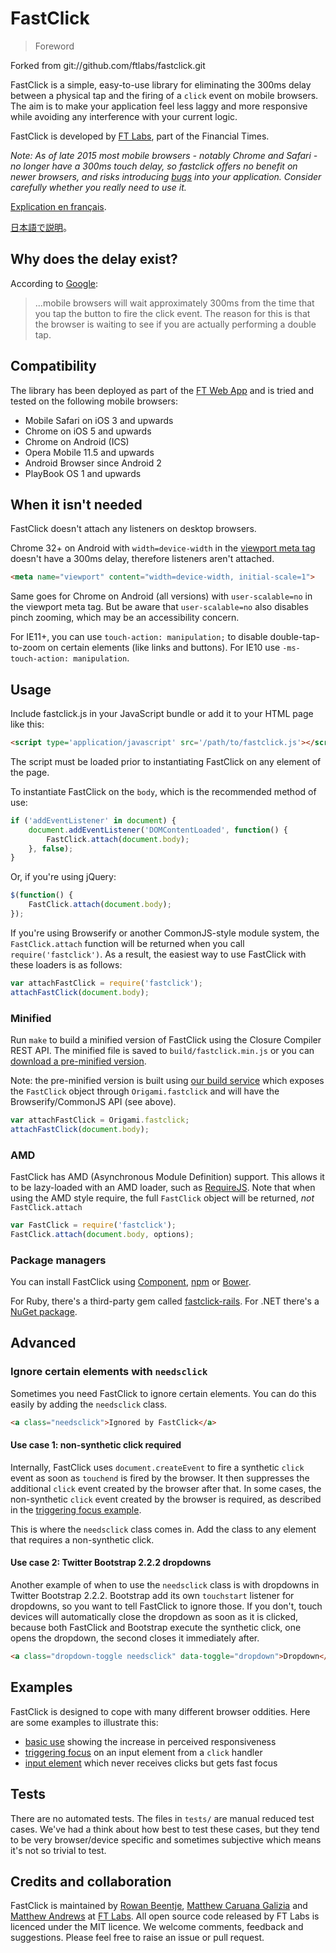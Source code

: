 # FastClick #

> Foreword

Forked from git://github.com/ftlabs/fastclick.git

FastClick is a simple, easy-to-use library for eliminating the 300ms delay between a physical tap and the firing of a `click` event on mobile browsers. The aim is to make your application feel less laggy and more responsive while avoiding any interference with your current logic.

FastClick is developed by [FT Labs](http://labs.ft.com/), part of the Financial Times.

*Note: As of late 2015 most mobile browsers - notably Chrome and Safari - no longer have a 300ms touch delay, so fastclick offers no benefit on newer browsers, and risks introducing [bugs](https://github.com/ftlabs/fastclick/issues) into your application. Consider carefully whether you really need to use it.*

[Explication en français](http://maxime.sh/2013/02/supprimer-le-lag-des-clics-sur-mobile-avec-fastclick/).

[日本語で説明](https://developer.mozilla.org/ja/docs/Mozilla/Firefox_OS/Apps/Tips_and_techniques#Make_events_immediate)。

## Why does the delay exist? ##

According to [Google](https://developers.google.com/mobile/articles/fast_buttons):

> ...mobile browsers will wait approximately 300ms from the time that you tap the button to fire the click event. The reason for this is that the browser is waiting to see if you are actually performing a double tap.

## Compatibility ##

The library has been deployed as part of the [FT Web App](http://app.ft.com/) and is tried and tested on the following mobile browsers:

* Mobile Safari on iOS 3 and upwards
* Chrome on iOS 5 and upwards
* Chrome on Android (ICS)
* Opera Mobile 11.5 and upwards
* Android Browser since Android 2
* PlayBook OS 1 and upwards

## When it isn't needed ##

FastClick doesn't attach any listeners on desktop browsers.

Chrome 32+ on Android with `width=device-width` in the [viewport meta tag](https://developer.mozilla.org/en-US/docs/Mobile/Viewport_meta_tag) doesn't have a 300ms delay, therefore listeners aren't attached.

```html
<meta name="viewport" content="width=device-width, initial-scale=1">
```

Same goes for Chrome on Android (all versions) with `user-scalable=no` in the viewport meta tag. But be aware that `user-scalable=no` also disables pinch zooming, which may be an accessibility concern.

For IE11+, you can use `touch-action: manipulation;` to disable double-tap-to-zoom on certain elements (like links and buttons).  For IE10 use `-ms-touch-action: manipulation`.

## Usage ##

Include fastclick.js in your JavaScript bundle or add it to your HTML page like this:

```html
<script type='application/javascript' src='/path/to/fastclick.js'></script>
```

The script must be loaded prior to instantiating FastClick on any element of the page.

To instantiate FastClick on the `body`, which is the recommended method of use:

```js
if ('addEventListener' in document) {
	document.addEventListener('DOMContentLoaded', function() {
		FastClick.attach(document.body);
	}, false);
}
```

Or, if you're using jQuery:

```js
$(function() {
	FastClick.attach(document.body);
});
```

If you're using Browserify or another CommonJS-style module system, the `FastClick.attach` function will be returned when you call `require('fastclick')`. As a result, the easiest way to use FastClick with these loaders is as follows:

```js
var attachFastClick = require('fastclick');
attachFastClick(document.body);
```

### Minified ###

Run `make` to build a minified version of FastClick using the Closure Compiler REST API. The minified file is saved to `build/fastclick.min.js` or you can [download a pre-minified version](https://origami-build.ft.com/bundles/js?modules=fastclick).

Note: the pre-minified version is built using [our build service](http://origami.ft.com/docs/developer-guide/build-service/) which exposes the `FastClick` object through `Origami.fastclick` and will have the Browserify/CommonJS API (see above).

```js
var attachFastClick = Origami.fastclick;
attachFastClick(document.body);
```

### AMD ###

FastClick has AMD (Asynchronous Module Definition) support. This allows it to be lazy-loaded with an AMD loader, such as [RequireJS](http://requirejs.org/). Note that when using the AMD style require, the full `FastClick` object will be returned, _not_ `FastClick.attach`

```js
var FastClick = require('fastclick');
FastClick.attach(document.body, options);
```

### Package managers ###

You can install FastClick using [Component](https://github.com/component/component), [npm](https://npmjs.org/package/fastclick) or [Bower](http://bower.io/).

For Ruby, there's a third-party gem called [fastclick-rails](http://rubygems.org/gems/fastclick-rails). For .NET there's a [NuGet package](http://nuget.org/packages/FastClick).

## Advanced ##

### Ignore certain elements with `needsclick` ###

Sometimes you need FastClick to ignore certain elements. You can do this easily by adding the `needsclick` class.
```html
<a class="needsclick">Ignored by FastClick</a>
```

#### Use case 1: non-synthetic click required ####

Internally, FastClick uses `document.createEvent` to fire a synthetic `click` event as soon as `touchend` is fired by the browser. It then suppresses the additional `click` event created by the browser after that. In some cases, the non-synthetic `click` event created by the browser is required, as described in the [triggering focus example](http://ftlabs.github.com/fastclick/examples/focus.html).

This is where the `needsclick` class comes in. Add the class to any element that requires a non-synthetic click.

#### Use case 2: Twitter Bootstrap 2.2.2 dropdowns ####

Another example of when to use the `needsclick` class is with dropdowns in Twitter Bootstrap 2.2.2. Bootstrap add its own `touchstart` listener for dropdowns, so you want to tell FastClick to ignore those. If you don't, touch devices will automatically close the dropdown as soon as it is clicked, because both FastClick and Bootstrap execute the synthetic click, one opens the dropdown, the second closes it immediately after.

```html
<a class="dropdown-toggle needsclick" data-toggle="dropdown">Dropdown</a>
```

## Examples ##

FastClick is designed to cope with many different browser oddities. Here are some examples to illustrate this:

* [basic use](http://ftlabs.github.com/fastclick/examples/layer.html) showing the increase in perceived responsiveness
* [triggering focus](http://ftlabs.github.com/fastclick/examples/focus.html) on an input element from a `click` handler
* [input element](http://ftlabs.github.com/fastclick/examples/input.html) which never receives clicks but gets fast focus

## Tests ##

There are no automated tests. The files in `tests/` are manual reduced test cases. We've had a think about how best to test these cases, but they tend to be very browser/device specific and sometimes subjective which means it's not so trivial to test.

## Credits and collaboration ##

FastClick is maintained by [Rowan Beentje](http://twitter.com/rowanbeentje), [Matthew Caruana Galizia](http://twitter.com/mcaruanagalizia) and [Matthew Andrews](http://twitter.com/andrewsmatt) at [FT Labs](http://labs.ft.com). All open source code released by FT Labs is licenced under the MIT licence. We welcome comments, feedback and suggestions.  Please feel free to raise an issue or pull request.
